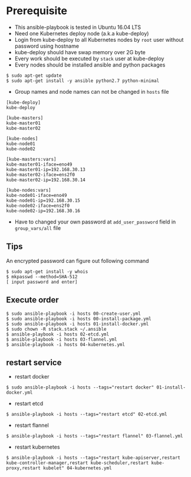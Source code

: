 # Prerequisite #

 - This ansible-playbook is tested in Ubuntu 16.04 LTS
 - Need one Kubernetes deploy node (a.k.a kube-deploy)
 - Login from kube-deploy to all Kubernetes nodes by `root` user without password using hostname
 - kube-deploy should have swap memory over 2G byte
 - Every work should be executed by `stack` user at kube-deploy
 - Every nodes should be installed ansible and python packages

```
$ sudo apt-get update
$ sudo apt-get install -y ansible python2.7 python-minimal
```

 - Group names and node names can not be changed in `hosts` file

```
[kube-deploy]
kube-deploy

[kube-masters]
kube-master01
kube-master02

[kube-nodes]
kube-node01
kube-node02

[kube-masters:vars]
kube-master01-iface=eno49
kube-master01-ip=192.168.30.13
kube-master02-iface=ens2f0
kube-master02-ip=192.168.30.14

[kube-nodes:vars]
kube-node01-iface=eno49
kube-node01-ip=192.168.30.15
kube-node02-iface=ens2f0
kube-node02-ip=192.168.30.16
```

 - Have to changed your own password at `add_user_password` field in `group_vars/all` file



## Tips ##

An encrypted password can figure out following command

```
$ sudo apt-get install -y whois
$ mkpasswd --method=SHA-512
[ input password and enter]
```


## Execute order ##

```
$ sudo ansible-playbook -i hosts 00-create-user.yml
$ sudo ansible-playbook -i hosts 00-install-package.yml
$ sudo ansible-playbook -i hosts 01-install-docker.yml
$ sudo chown -R stack.stack ~/.ansible
$ ansible-playbook -i hosts 02-etcd.yml
$ ansible-playbook -i hosts 03-flannel.yml
$ ansible-playbook -i hosts 04-kubernetes.yml
```


## restart service ##

 - restart docker

```
$ sudo ansible-playbook -i hosts --tags="restart docker" 01-install-docker.yml
```

 - restart etcd

```
$ ansible-playbook -i hosts --tags="restart etcd" 02-etcd.yml
```

 - restart flannel

```
$ ansible-playbook -i hosts --tags="restart flannel" 03-flannel.yml
```

 - restart kubernetes

```
$ ansible-playbook -i hosts --tags="restart kube-apiserver,restart kube-controller-manager,restart kube-scheduler,restart kube-proxy,restart kubelet" 04-kubernetes.yml
```








